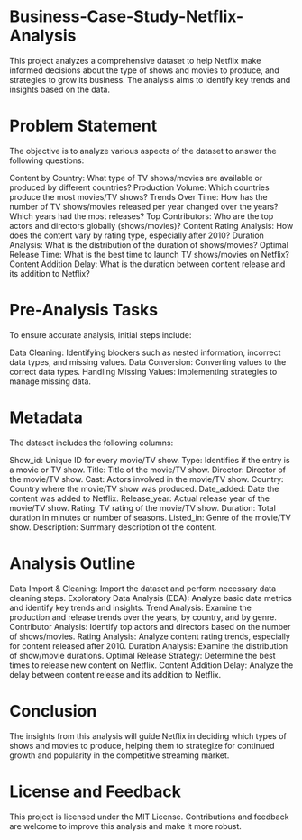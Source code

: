 # Business-Case-Study-Netflix-Analysis

This project analyzes a comprehensive dataset to help Netflix make informed decisions about the type of shows and movies to produce, and strategies to grow its business. The analysis aims to identify key trends and insights based on the data.

# Problem Statement
The objective is to analyze various aspects of the dataset to answer the following questions:

Content by Country: What type of TV shows/movies are available or produced by different countries?
Production Volume: Which countries produce the most movies/TV shows?
Trends Over Time: How has the number of TV shows/movies released per year changed over the years? Which years had the most releases?
Top Contributors: Who are the top actors and directors globally (shows/movies)?
Content Rating Analysis: How does the content vary by rating type, especially after 2010?
Duration Analysis: What is the distribution of the duration of shows/movies?
Optimal Release Time: What is the best time to launch TV shows/movies on Netflix?
Content Addition Delay: What is the duration between content release and its addition to Netflix?

# Pre-Analysis Tasks
To ensure accurate analysis, initial steps include:

Data Cleaning: Identifying blockers such as nested information, incorrect data types, and missing values.
Data Conversion: Converting values to the correct data types.
Handling Missing Values: Implementing strategies to manage missing data.

# Metadata

The dataset includes the following columns:

Show_id: Unique ID for every movie/TV show.
Type: Identifies if the entry is a movie or TV show.
Title: Title of the movie/TV show.
Director: Director of the movie/TV show.
Cast: Actors involved in the movie/TV show.
Country: Country where the movie/TV show was produced.
Date_added: Date the content was added to Netflix.
Release_year: Actual release year of the movie/TV show.
Rating: TV rating of the movie/TV show.
Duration: Total duration in minutes or number of seasons.
Listed_in: Genre of the movie/TV show.
Description: Summary description of the content.

# Analysis Outline
Data Import & Cleaning: Import the dataset and perform necessary data cleaning steps.
Exploratory Data Analysis (EDA): Analyze basic data metrics and identify key trends and insights.
Trend Analysis: Examine the production and release trends over the years, by country, and by genre.
Contributor Analysis: Identify top actors and directors based on the number of shows/movies.
Rating Analysis: Analyze content rating trends, especially for content released after 2010.
Duration Analysis: Examine the distribution of show/movie durations.
Optimal Release Strategy: Determine the best times to release new content on Netflix.
Content Addition Delay: Analyze the delay between content release and its addition to Netflix.

# Conclusion
The insights from this analysis will guide Netflix in deciding which types of shows and movies to produce, helping them to strategize for continued growth and popularity in the competitive streaming market.

# License and Feedback
This project is licensed under the MIT License. Contributions and feedback are welcome to improve this analysis and make it more robust.
